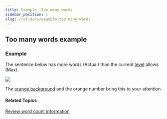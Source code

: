 ```yaml
---
title: Example -Too many words
sidebar_position: 1
slug: /ref-docs/example-too-many-words
---
```


## Too many words example

### Example

The sentence below has more words (Actual) than the current [level](../../../Concepts/Level.md) allows (Max).

![](/ref-docs-assets/images/Tasks/Edit_tasks/Leveled_Reader_Tool/YellowWavyNumber.png)

The [orange background](../../../Concepts/Flagged_words_in_reader.md) and the orange number bring this to your attention.

#### Related Topics

[Review word count information](Review_Count_and_Length_information.md)